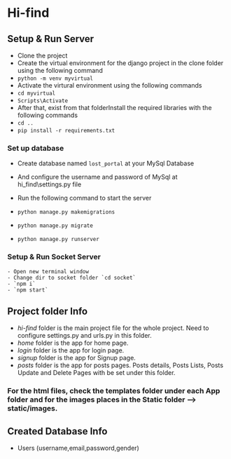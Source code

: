 # Hi-find

## Setup & Run Server
  - Clone the  project
  - Create the virtual environment for the django project in the clone folder using the following command
  - `python -m venv myvirtual`
  - Activate the virtural  environment using the following commands
  - `cd myvirtual`
  - `Scripts\Activate`
  - After that, exist from that folderInstall the required libraries with the following commands
  - `cd ..`
  - `pip install -r requirements.txt`
  ### Set up database
  - Create database named `lost_portal` at your MySql Database
  - And configure the username and password of MySql at hi_find\settings.py file

  - Run the following command to start the server
  - `python manage.py makemigrations`
  - `python manage.py migrate`
  - `python manage.py runserver`

### Setup & Run Socket Server
    - Open new terminal window
    - Change dir to socket folder `cd socket`
    - `npm i`
    - `npm start`


## Project folder Info
  - *hi-find* folder is the main project file for the whole project. Need to configure settings.py and urls.py in this folder.
  - *home* folder is the app for home page. 
  - *login* folder is the app for login page.
  - *signup* folder is the app for Signup page.
  - *posts* folder is the app for posts pages. Posts details, Posts Lists, Posts Update and Delete Pages with be set under this folder.

### For the html files, check the templates folder under each App folder and for the images places in the Static folder --> static/images.

## Created Database Info
  - Users (username,email,password,gender)



